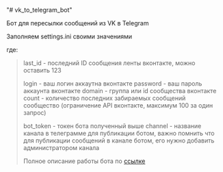 "# vk_to_telegram_bot"

Бот для пересылки сообщений из VK в Telegram

Заполняем settings.ini своими значениями

где:

> last_id - последний ID сообщения ленты вконтакте, можно оставить 123
>
> login - ваш логин аккаутна вконтакте
> password - ваш пароль аккаунта вконтакте
> domain - группа или id сообщества вконтакте
> count - количество последних забираемых сообщений сообщество (ограничение API вконтакте, максимум 100 за один запрос)
>
> bot_token - токен бота полученный выше
> channel - название канала в телеграмме для публикации ботом, важно помнить что для публикации сообщений в канале ботом, его нужно добавить администратором канала
>
> Полное описание работы бота по [ссылке](http://nikovit.ru/blog/pishem-bota-peresylki-soobshcheniy-iz-vk-v-telegram-na-python/)
